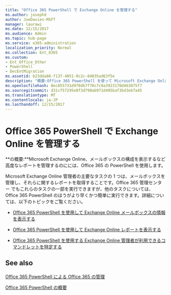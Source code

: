 ```yaml
---
title: "Office 365 PowerShell で Exchange Online を管理する"
ms.author: josephd
author: JoeDavies-MSFT
manager: laurawi
ms.date: 12/15/2017
ms.audience: Admin
ms.topic: hub-page
ms.service: o365-administration
localization_priority: Normal
ms.collection: Ent_O365
ms.custom:
- Ent_Office_Other
- PowerShell
- DecEntMigration
ms.assetid: b23dda88-f137-4051-9c2c-84035ad63f5e
description: "概要:Office 365 PowerShell を使って Microsoft Exchange Online を管理します。これには、メールボックスの構成の表示や詳細なレポートの作成が含まれます。"
ms.openlocfilehash: 8ec855731d9f8db7f70c7c0a3923170d463075f7
ms.sourcegitcommit: d31cf57295e8f3d798ab971d405baf3bd3eb7a45
ms.translationtype: MT
ms.contentlocale: ja-JP
ms.lasthandoff: 12/15/2017
---
```

# <a name="manage-exchange-online-with-office-365-powershell"></a>Office 365 PowerShell で Exchange Online を管理する

 **の概要:**Microsoft Exchange Online、メールボックスの構成を表示するなど高度なレポートを管理するのにには、Office 365 の PowerShell を使用します。
  
Microsoft Exchange Online 管理者の主要なタスクの 1 つは、メールボックスを管理し、それらに関するレポートを取得することです。Office 365 管理センター でもこれらのタスクの一部を実行できますが、他のタスクについては、Office 365 PowerShell のほうがより早くかつ簡単に実行できます。詳細については、以下のトピックをご覧ください。
  
- [Office 365 PowerShell を使用して Exchange Online メールボックスの情報を表示する](https://technet.microsoft.com/en-us/library/mt771881%28v=exchg.160%29.aspx)
    
- [Office 365 PowerShell を使用して Exchange Online レポートを表示する](https://technet.microsoft.com/en-us/library/mt771882%28v=exchg.160%29.aspx)
    
- [Office 365 PowerShell を使用する Exchange Online 管理者が利用できるコマンドレットを特定する](https://technet.microsoft.com/en-us/library/mt771883%28v=exchg.160%29.aspx)
    
## <a name="see-also"></a>See also

#### 

[Office 365 PowerShell による Office 365 の管理](manage-office-365-with-office-365-powershell.md)
  
[Office 365 PowerShell の概要](getting-started-with-office-365-powershell.md)

